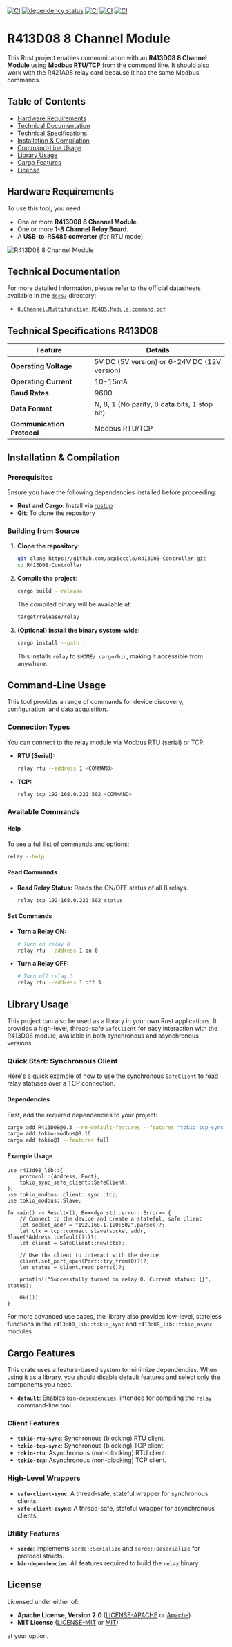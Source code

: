 [![CI](https://github.com/acpiccolo/R413D08-Controller/actions/workflows/check.yml/badge.svg)](https://github.com/acpiccolo/R413D08-Controller/actions/workflows/check.yml)
[![dependency status](https://deps.rs/repo/github/acpiccolo/R413D08-Controller/status.svg)](https://deps.rs/repo/github/acpiccolo/R413D08-Controller)
[![CI](https://img.shields.io/badge/License-MIT-blue.svg)](https://github.com/acpiccolo/R413D08-Controller/blob/main/LICENSE-MIT)
[![CI](https://img.shields.io/badge/License-Apache_2.0-blue.svg)](https://github.com/acpiccolo/R413D08-Controller/blob/main/LICENSE-APACHE)
[![CI](https://img.shields.io/badge/Conventional%20Commits-1.0.0-yellow.svg)](https://conventionalcommits.org)

# R413D08 8 Channel Module
This Rust project enables communication with an **R413D08 8 Channel Module** using **Modbus RTU/TCP** from the command line. It should also work with the R421A08 relay card because it has the same Modbus commands.

## Table of Contents
- [Hardware Requirements](#hardware-requirements)
- [Technical Documentation](#technical-documentation)
- [Technical Specifications](#technical-specifications-r413d08)
- [Installation & Compilation](#installation--compilation)
- [Command-Line Usage](#command-line-usage)
- [Library Usage](#library-usage)
- [Cargo Features](#cargo-features)
- [License](#license)

## Hardware Requirements
To use this tool, you need:
- One or more **R413D08 8 Channel Module**.
- One or more **1-8 Channel Relay Board**.
- A **USB-to-RS485 converter** (for RTU mode).

![R413D08 8 Channel Module](/images/r413d08.png)

## Technical Documentation
For more detailed information, please refer to the official datasheets available in the [`docs/`](./docs/) directory:
- [`8.Channel.Multifunction.RS485.Module.command.pdf`](./docs/8.Channel.Multifunction.RS485.Module.command.pdf)

## Technical Specifications R413D08
| Feature | Details |
|---------|---------|
| **Operating Voltage** | 5V DC (5V version) or 6-24V DC (12V version) |
| **Operating Current** | 10-15mA |
| **Baud Rates** | 9600 |
| **Data Format** | N, 8, 1 (No parity, 8 data bits, 1 stop bit) |
| **Communication Protocol** | Modbus RTU/TCP |

## Installation & Compilation

### Prerequisites
Ensure you have the following dependencies installed before proceeding:
- **Rust and Cargo**: Install via [rustup](https://rustup.rs/)
- **Git**: To clone the repository

### **Building from Source**
1. **Clone the repository**:
   ```sh
   git clone https://github.com/acpiccolo/R413D08-Controller.git
   cd R413D08-Controller
   ```
2. **Compile the project**:
   ```sh
   cargo build --release
   ```
   The compiled binary will be available at:
   ```sh
   target/release/relay
   ```
3. **(Optional) Install the binary system-wide**:
   ```sh
   cargo install --path .
   ```
   This installs `relay` to `$HOME/.cargo/bin`, making it accessible from anywhere.

## Command-Line Usage

This tool provides a range of commands for device discovery, configuration, and data acquisition.

### Connection Types
You can connect to the relay module via Modbus RTU (serial) or TCP.

- **RTU (Serial):**
  ```sh
  relay rtu --address 1 <COMMAND>
  ```
- **TCP:**
  ```sh
  relay tcp 192.168.0.222:502 <COMMAND>
  ```

### Available Commands

#### Help
To see a full list of commands and options:
```sh
relay --help
```

#### Read Commands
- **Read Relay Status:** Reads the ON/OFF status of all 8 relays.
  ```sh
  relay tcp 192.168.0.222:502 status
  ```

#### Set Commands
- **Turn a Relay ON:**
  ```sh
  # Turn on relay 0
  relay rtu --address 1 on 0
  ```
- **Turn a Relay OFF:**
  ```sh
  # Turn off relay 3
  relay rtu --address 1 off 3
  ```

## Library Usage

This project can also be used as a library in your own Rust applications. It provides a high-level, thread-safe `SafeClient` for easy interaction with the R413D08 module, available in both synchronous and asynchronous versions.

### Quick Start: Synchronous Client

Here's a quick example of how to use the synchronous `SafeClient` to read relay statuses over a TCP connection.

#### Dependencies

First, add the required dependencies to your project:
```sh
cargo add R413D08@0.3 --no-default-features --features "tokio-tcp-sync,safe-client-sync,serde"
cargo add tokio-modbus@0.16
cargo add tokio@1 --features full
```

#### Example Usage

```rust,no_run
use r413d08_lib::{
    protocol::{Address, Port},
    tokio_sync_safe_client::SafeClient,
};
use tokio_modbus::client::sync::tcp;
use tokio_modbus::Slave;

fn main() -> Result<(), Box<dyn std::error::Error>> {
    // Connect to the device and create a stateful, safe client
    let socket_addr = "192.168.1.100:502".parse()?;
    let ctx = tcp::connect_slave(socket_addr, Slave(*Address::default()))?;
    let client = SafeClient::new(ctx);

    // Use the client to interact with the device
    client.set_port_open(Port::try_from(0)?)?;
    let status = client.read_ports()?;

    println!("Successfully turned on relay 0. Current status: {}", status);

    Ok(())
}
```

For more advanced use cases, the library also provides low-level, stateless functions in the `r413d08_lib::tokio_sync` and `r413d08_lib::tokio_async` modules.

## Cargo Features

This crate uses a feature-based system to minimize dependencies. When using it as a library, you should disable default features and select only the components you need.

- **`default`**: Enables `bin-dependencies`, intended for compiling the `relay` command-line tool.

### Client Features
- **`tokio-rtu-sync`**: Synchronous (blocking) RTU client.
- **`tokio-tcp-sync`**: Synchronous (blocking) TCP client.
- **`tokio-rtu`**: Asynchronous (non-blocking) RTU client.
- **`tokio-tcp`**: Asynchronous (non-blocking) TCP client.

### High-Level Wrappers
- **`safe-client-sync`**: A thread-safe, stateful wrapper for synchronous clients.
- **`safe-client-async`**: A thread-safe, stateful wrapper for asynchronous clients.

### Utility Features
- **`serde`**: Implements `serde::Serialize` and `serde::Deserialize` for protocol structs.
- **`bin-dependencies`**: All features required to build the `relay` binary.



## License
Licensed under either of:
* **Apache License, Version 2.0** ([LICENSE-APACHE](LICENSE-APACHE) or [Apache](http://www.apache.org/licenses/LICENSE-2.0))
* **MIT License** ([LICENSE-MIT](LICENSE-MIT) or [MIT](http://opensource.org/licenses/MIT))

at your option.
